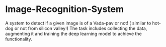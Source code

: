 # Image-Recognition-System
A system to detect if a given image is of a Vada-pav or not! ( similar to hot-dog or not from silicon valley!) The task includes collecting the data, augmenting it and training the deep learning model to achieve the functionality.
